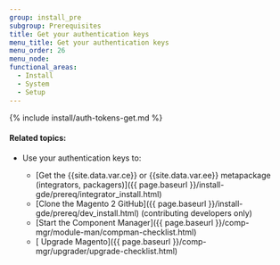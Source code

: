 ```yaml
---
group: install_pre
subgroup: Prerequisites
title: Get your authentication keys
menu_title: Get your authentication keys
menu_order: 26
menu_node:
functional_areas:
  - Install
  - System
  - Setup
---
```


{% include install/auth-tokens-get.md %}

#### Related topics:

*	Use your authentication keys to:

	*	[Get the \{\{site.data.var.ce}} or \{\{site.data.var.ee}} metapackage (integrators, packagers)]({{ page.baseurl }}/install-gde/prereq/integrator_install.html)
	*	[Clone the Magento 2 GitHub]({{ page.baseurl }}/install-gde/prereq/dev_install.html) (contributing developers only)
	*	[Start the Component Manager]({{ page.baseurl }}/comp-mgr/module-man/compman-checklist.html)
	*	[ Upgrade Magento]({{ page.baseurl }}/comp-mgr/upgrader/upgrade-checklist.html)
